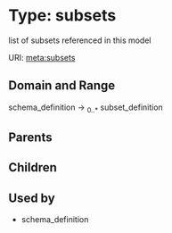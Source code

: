 
# Type: subsets


list of subsets referenced in this model

URI: [meta:subsets](https://w3id.org/biolink/biolinkml/meta/subsets)


## Domain and Range

schema_definition ->  <sub>0..*</sub> subset_definition

## Parents


## Children


## Used by

 * schema_definition
